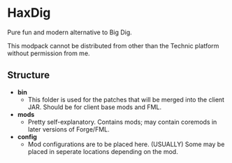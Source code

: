 # HaxDig

Pure fun and modern alternative to Big Dig.


This modpack cannot be distributed from other than the Technic platform without permission from me.

## Structure
- **bin**
  - This folder is used for the patches that will be merged into the client JAR. Should be for client base mods and FML.
- **mods**
  - Pretty self-explanatory. Contains mods; may contain coremods in later versions of Forge/FML.
- **config**
  - Mod configurations are to be placed here. (USUALLY) Some may be placed in seperate locations depending on the mod.